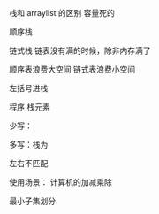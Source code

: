 栈和 arraylist 的区别
容量死的




顺序栈


链式栈
链表没有满的时候，除非内存满了




顺序表浪费大空间
链式表浪费小空间

左括号进栈

程序         栈元素




少写：

多写：栈为

左右不匹配


使用场景：
计算机的加减乘除



最小子集划分